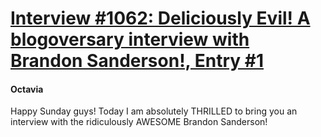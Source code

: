 # [Interview #1062: Deliciously Evil! A blogoversary interview with Brandon Sanderson!, Entry #1](https://www.theoryland.com/intvmain.php?i=1062#1)

#### Octavia

Happy Sunday guys! Today I am absolutely THRILLED to bring you an interview with the ridiculously AWESOME Brandon Sanderson!

